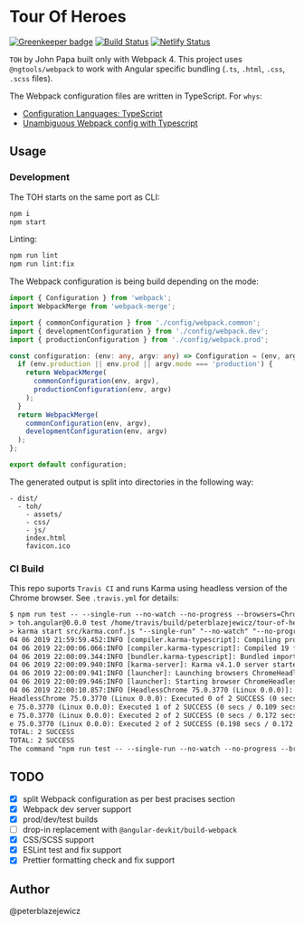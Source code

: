 # Tour Of Heroes

[![Greenkeeper badge](https://badges.greenkeeper.io/peterblazejewicz/tour-of-heroes-webpack.svg)](https://greenkeeper.io/)
[![Build Status](https://travis-ci.org/peterblazejewicz/tour-of-heroes-webpack.svg?branch=master)](https://travis-ci.org/peterblazejewicz/tour-of-heroes-webpack)
[![Netlify Status](https://api.netlify.com/api/v1/badges/75656036-b7f5-40ea-8e1b-bdac3b58da4d/deploy-status)](https://app.netlify.com/sites/tour-of-heroes-webpack/deploys)

`TOH` by John Papa built only with Webpack 4. This project uses `@ngtools/webpack` to work with Angular specific bundling (`.ts`, `.html`, `.css`, `.scss` files).

The Webpack configuration files are written in TypeScript. For `whys`:

- [Configuration Languages: TypeScript](https://webpack.js.org/configuration/configuration-languages/#typescript)
- [Unambiguous Webpack config with Typescript](https://medium.com/webpack/unambiguous-webpack-config-with-typescript-8519def2cac7)
## Usage

### Development

The TOH starts on the same port as CLI:

```bash
npm i
npm start
```

Linting:

```bash
npm run lint
npm run lint:fix
```

The Webpack configuration is being build depending on the mode:

```ts
import { Configuration } from 'webpack';
import WebpackMerge from 'webpack-merge';

import { commonConfiguration } from './config/webpack.common';
import { developmentConfiguration } from './config/webpack.dev';
import { productionConfiguration } from './config/webpack.prod';

const configuration: (env: any, argv: any) => Configuration = (env, argv) => {
  if (env.production || env.prod || argv.mode === 'production') {
    return WebpackMerge(
      commonConfiguration(env, argv),
      productionConfiguration(env, argv)
    );
  }
  return WebpackMerge(
    commonConfiguration(env, argv),
    developmentConfiguration(env, argv)
  );
};

export default configuration;
```

The generated output is split into directories in the following way:

```text
- dist/
  - toh/
    - assets/
    - css/
    - js/
    index.html
    favicon.ico
```

### CI Build

This repo suports `Travis CI` and runs Karma using headless version of the Chrome browser. See `.travis.yml` for details:

```txt
$ npm run test -- --single-run --no-watch --no-progress --browsers=ChromeHeadlessCI
> toh.angular@0.0.0 test /home/travis/build/peterblazejewicz/tour-of-heroes-webpack
> karma start src/karma.conf.js "--single-run" "--no-watch" "--no-progress" "--browsers=ChromeHeadlessCI"
04 06 2019 21:59:59.452:INFO [compiler.karma-typescript]: Compiling project using Typescript 3.5.1
04 06 2019 22:00:06.066:INFO [compiler.karma-typescript]: Compiled 19 files in 6589 ms.
04 06 2019 22:00:09.344:INFO [bundler.karma-typescript]: Bundled imports for 19 file(s) in 2775 ms.
04 06 2019 22:00:09.940:INFO [karma-server]: Karma v4.1.0 server started at http://0.0.0.0:9876/
04 06 2019 22:00:09.941:INFO [launcher]: Launching browsers ChromeHeadlessCI with concurrency unlimited
04 06 2019 22:00:09.946:INFO [launcher]: Starting browser ChromeHeadless
04 06 2019 22:00:10.857:INFO [HeadlessChrome 75.0.3770 (Linux 0.0.0)]: Connected on socket qrBVviQNfeu5peptAAAA with id 23475617
HeadlessChrome 75.0.3770 (Linux 0.0.0): Executed 0 of 2 SUCCESS (0 secs / 0 secs)
e 75.0.3770 (Linux 0.0.0): Executed 1 of 2 SUCCESS (0 secs / 0.109 secs)
e 75.0.3770 (Linux 0.0.0): Executed 2 of 2 SUCCESS (0 secs / 0.172 secs)
e 75.0.3770 (Linux 0.0.0): Executed 2 of 2 SUCCESS (0.198 secs / 0.172 secs)
TOTAL: 2 SUCCESS
TOTAL: 2 SUCCESS
The command "npm run test -- --single-run --no-watch --no-progress --browsers=ChromeHeadlessCI" exited with 0.
```

## TODO

- [x] split Webpack configuration as per best pracises section
- [x] Webpack dev server support
- [x] prod/dev/test builds
- [ ] drop-in replacement with `@angular-devkit/build-webpack`
- [x] CSS/SCSS support
- [x] ESLint test and fix support
- [x] Prettier formatting check and fix support

## Author

@peterblazejewicz
